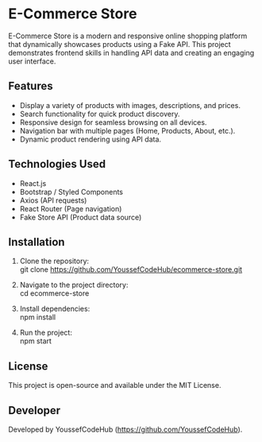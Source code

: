 # E-Commerce Store

E-Commerce Store is a modern and responsive online shopping platform that dynamically showcases products using a Fake API. This project demonstrates frontend skills in handling API data and creating an engaging user interface.

## Features

- Display a variety of products with images, descriptions, and prices.  
- Search functionality for quick product discovery.  
- Responsive design for seamless browsing on all devices.  
- Navigation bar with multiple pages (Home, Products, About, etc.).  
- Dynamic product rendering using API data.  

## Technologies Used

- React.js  
- Bootstrap / Styled Components  
- Axios (API requests)  
- React Router (Page navigation)  
- Fake Store API (Product data source)  

## Installation

1. Clone the repository:  
   git clone https://github.com/YoussefCodeHub/ecommerce-store.git  

2. Navigate to the project directory:  
   cd ecommerce-store  

3. Install dependencies:  
   npm install  

4. Run the project:  
   npm start  

## License

This project is open-source and available under the MIT License.  

## Developer

Developed by YoussefCodeHub (https://github.com/YoussefCodeHub).  
